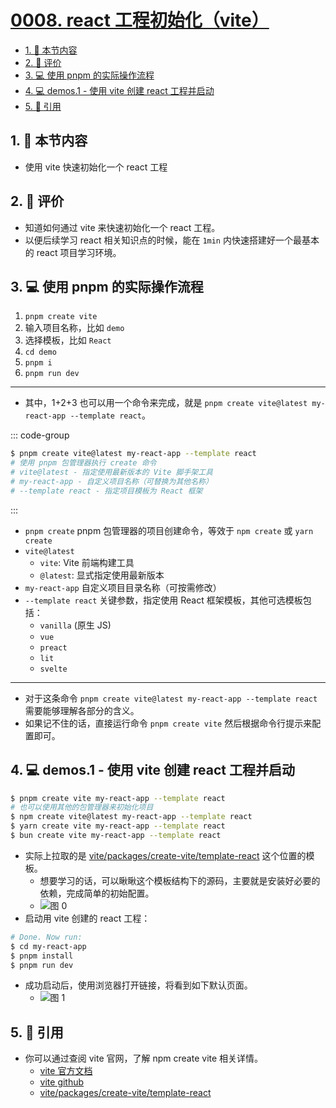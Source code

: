 # [0008. react 工程初始化（vite）](https://github.com/tnotesjs/TNotes.react/tree/main/notes/0008.%20react%20%E5%B7%A5%E7%A8%8B%E5%88%9D%E5%A7%8B%E5%8C%96%EF%BC%88vite%EF%BC%89)

<!-- region:toc -->

- [1. 🎯 本节内容](#1--本节内容)
- [2. 🫧 评价](#2--评价)
- [3. 💻 使用 pnpm 的实际操作流程](#3--使用-pnpm-的实际操作流程)
- [4. 💻 demos.1 - 使用 vite 创建 react 工程并启动](#4--demos1---使用-vite-创建-react-工程并启动)
- [5. 🔗 引用](#5--引用)

<!-- endregion:toc -->

## 1. 🎯 本节内容

- 使用 vite 快速初始化一个 react 工程

## 2. 🫧 评价

- 知道如何通过 vite 来快速初始化一个 react 工程。
- 以便后续学习 react 相关知识点的时候，能在 `1min` 内快速搭建好一个最基本的 react 项目学习环境。

## 3. 💻 使用 pnpm 的实际操作流程

1. `pnpm create vite`
2. 输入项目名称，比如 `demo`
3. 选择模板，比如 `React`
4. `cd demo`
5. `pnpm i`
6. `pnpm run dev`

---

- 其中，1+2+3 也可以用一个命令来完成，就是 `pnpm create vite@latest my-react-app --template react`。

::: code-group

```bash [1+2+3]
$ pnpm create vite@latest my-react-app --template react
# 使用 pnpm 包管理器执行 create 命令
# vite@latest - 指定使用最新版本的 Vite 脚手架工具
# my-react-app - 自定义项目名称（可替换为其他名称）
# --template react - 指定项目模板为 React 框架
```

:::

- `pnpm create` pnpm 包管理器的项目创建命令，等效于 `npm create` 或 `yarn create`
- `vite@latest`
  - `vite`: Vite 前端构建工具
  - `@latest`: 显式指定使用最新版本
- `my-react-app` 自定义项目目录名称（可按需修改）
- `--template react` 关键参数，指定使用 React 框架模板，其他可选模板包括：
  - `vanilla` (原生 JS)
  - `vue`
  - `preact`
  - `lit`
  - `svelte`

---

- 对于这条命令 `pnpm create vite@latest my-react-app --template react` 需要能够理解各部分的含义。
- 如果记不住的话，直接运行命令 `pnpm create vite` 然后根据命令行提示来配置即可。

## 4. 💻 demos.1 - 使用 vite 创建 react 工程并启动

```bash
$ pnpm create vite my-react-app --template react
# 也可以使用其他的包管理器来初始化项目
$ npm create vite@latest my-react-app --template react
$ yarn create vite my-react-app --template react
$ bun create vite my-react-app --template react
```

- 实际上拉取的是 [vite/packages/create-vite/template-react][3] 这个位置的模板。
  - 想要学习的话，可以瞅瞅这个模板结构下的源码，主要就是安装好必要的依赖，完成简单的初始配置。
  - ![图 0](https://cdn.jsdelivr.net/gh/tnotesjs/imgs@main/2025-06-23-21-55-27.png)
- 启动用 vite 创建的 react 工程：

```bash
# Done. Now run:
$ cd my-react-app
$ pnpm install
$ pnpm run dev
```

- 成功启动后，使用浏览器打开链接，将看到如下默认页面。
  - ![图 1](https://cdn.jsdelivr.net/gh/tnotesjs/imgs@main/2025-06-23-21-56-18.png)

## 5. 🔗 引用

- 你可以通过查阅 vite 官网，了解 npm create vite 相关详情。
  - [vite 官方文档][1]
  - [vite github][2]
  - [vite/packages/create-vite/template-react][3]

[1]: https://vitejs.dev/guide/
[2]: https://github.com/vitejs/vite
[3]: https://github.com/vitejs/vite/tree/main/packages/create-vite/template-react
